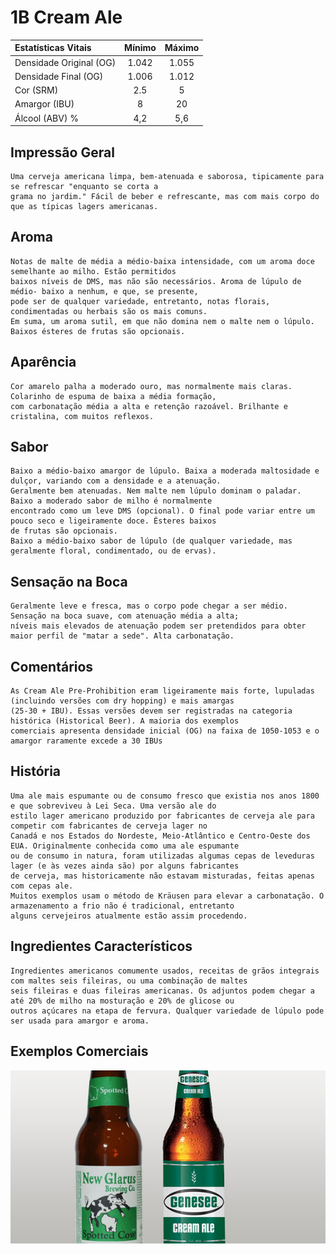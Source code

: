 # 1B Cream Ale

|Estatísticas Vitais      |Mínimo  | Máximo |
|:------------------------|:------:|:------:|
| Densidade Original (OG) |1.042   |1.055   |
| Densidade Final (OG)    |1.006   |1.012   |
| Cor (SRM)               |2.5     |5       |
| Amargor (IBU)           |8       |20      |
| Álcool (ABV) %          |4,2     |5,6     |

## Impressão Geral

```
Uma cerveja americana limpa, bem-atenuada e saborosa, tipicamente para se refrescar "enquanto se corta a 
grama no jardim." Fácil de beber e refrescante, mas com mais corpo do que as típicas lagers americanas.
```

## Aroma

```
Notas de malte de média a médio-baixa intensidade, com um aroma doce semelhante ao milho. Estão permitidos 
baixos níveis de DMS, mas não são necessários. Aroma de lúpulo de médio- baixo a nenhum, e que, se presente, 
pode ser de qualquer variedade, entretanto, notas florais, condimentadas ou herbais são os mais comuns. 
Em suma, um aroma sutil, em que não domina nem o malte nem o lúpulo. Baixos ésteres de frutas são opcionais.
```

## Aparência

```
Cor amarelo palha a moderado ouro, mas normalmente mais claras. Colarinho de espuma de baixa a média formação, 
com carbonatação média a alta e retenção razoável. Brilhante e cristalina, com muitos reflexos.
```

## Sabor

```
Baixo a médio-baixo amargor de lúpulo. Baixa a moderada maltosidade e dulçor, variando com a densidade e a atenuação. 
Geralmente bem atenuadas. Nem malte nem lúpulo dominam o paladar. Baixo a moderado sabor de milho é normalmente 
encontrado como um leve DMS (opcional). O final pode variar entre um pouco seco e ligeiramente doce. Ésteres baixos 
de frutas são opcionais. 
Baixo a médio-baixo sabor de lúpulo (de qualquer variedade, mas geralmente floral, condimentado, ou de ervas).
```

## Sensação na Boca

```
Geralmente leve e fresca, mas o corpo pode chegar a ser médio. Sensação na boca suave, com atenuação média a alta; 
níveis mais elevados de atenuação podem ser pretendidos para obter maior perfil de "matar a sede". Alta carbonatação.
```

## Comentários

```
As Cream Ale Pre-Prohibition eram ligeiramente mais forte, lupuladas (incluindo versões com dry hopping) e mais amargas 
(25-30 + IBU). Essas versões devem ser registradas na categoria histórica (Historical Beer). A maioria dos exemplos 
comerciais apresenta densidade inicial (OG) na faixa de 1050-1053 e o amargor raramente excede a 30 IBUs
```

## História

```
Uma ale mais espumante ou de consumo fresco que existia nos anos 1800 e que sobreviveu à Lei Seca. Uma versão ale do 
estilo lager americano produzido por fabricantes de cerveja ale para competir com fabricantes de cerveja lager no 
Canadá e nos Estados do Nordeste, Meio-Atlântico e Centro-Oeste dos EUA. Originalmente conhecida como uma ale espumante 
ou de consumo in natura, foram utilizadas algumas cepas de leveduras lager (e às vezes ainda são) por alguns fabricantes 
de cerveja, mas historicamente não estavam misturadas, feitas apenas com cepas ale. 
Muitos exemplos usam o método de Kräusen para elevar a carbonatação. O armazenamento a frio não é tradicional, entretanto 
alguns cervejeiros atualmente estão assim procedendo.
```

## Ingredientes Característicos

```
Ingredientes americanos comumente usados, receitas de grãos integrais com maltes seis fileiras, ou uma combinação de maltes 
seis fileiras e duas fileiras americanas. Os adjuntos podem chegar a até 20% de milho na mosturação e 20% de glicose ou 
outros açúcares na etapa de fervura. Qualquer variedade de lúpulo pode ser usada para amargor e aroma.
```

## Exemplos Comerciais

![](images/1C.jpg)

